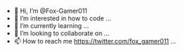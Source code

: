 - 👋 Hi, I’m @Fox-Gamer011
- 👀 I’m interested in how to code ...
- 🌱 I’m currently learning ...
- 💞️ I’m looking to collaborate on ...
- 📫 How to reach me https://twitter.com/fox_gamer011 ...

<!---
Fox-Gamer011/Fox-Gamer011 is a ✨ special ✨ repository because its `README.md` (this file) appears on your GitHub profile.
You can click the Preview link to take a look at your changes.
--->
